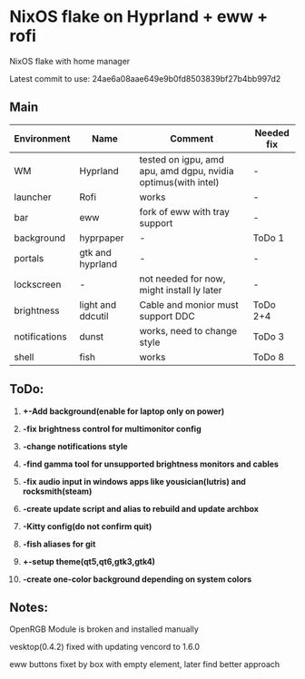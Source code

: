 # NixOS flake on Hyprland + eww + rofi

NixOS flake with home manager

Latest commit to use: 24ae6a08aae649e9b0fd8503839bf27b4bb997d2

## Main
| Environment | Name | Comment | Needed fix |
|-----|-----|-----|-----|
| WM | Hyprland | tested on igpu, amd apu, amd dgpu, nvidia optimus(with intel) | - |
| launcher | Rofi | works | - |
| bar | eww | fork of eww with tray support | - |
| background | hyprpaper | - | ToDo 1 |
| portals | gtk and hyprland | - | - |
| lockscreen | - | not needed for now, might install ly later | - |
| brightness | light and ddcutil | Cable and monior must support DDC | ToDo 2+4 |
| notifications | dunst | works, need to change style | ToDo 3 |
| shell | fish | works | ToDo 8 |

## ToDo:

1. **+-Add background(enable for laptop only on power)**

2. **-fix brightness control for multimonitor config**

3. **-change notifications style**

4. **-find gamma tool for unsupported brightness monitors and cables**

5. **-fix audio input in windows apps like yousician(lutris) and rocksmith(steam)**

6. **-create update script and alias to rebuild and update archbox**

7. **-Kitty config(do not confirm quit)**

8. **-fish aliases for git**

9. **+-setup theme(qt5,qt6,gtk3,gtk4)**

10. **-create one-color background depending on system colors**

## Notes:

OpenRGB Module is broken and installed manually

vesktop(0.4.2) fixed with updating vencord to 1.6.0

eww buttons fixet by box with empty element, later find better approach
